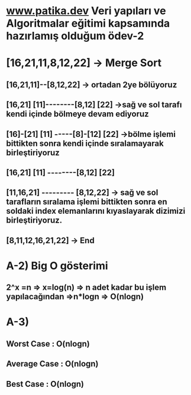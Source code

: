 # www.patika.dev Veri yapıları ve Algoritmalar eğitimi kapsamında hazırlamış olduğum ödev-2

# [16,21,11,8,12,22] -> Merge Sort
## [16,21,11]--[8,12,22] -> ortadan 2ye bölüyoruz 
## [16,21] [11]--------[8,12] [22] ->sağ ve sol tarafı kendi içinde bölmeye devam ediyoruz
## [16]-[21] [11] -----[8]-[12] [22] ->bölme işlemi bittikten sonra kendi içinde sıralamayarak birleştiriyoruz
## [16,21] [11] --------[8,12] [22]
## [11,16,21] --------- [8,12,22] -> sağ ve sol tarafların sıralama işlemi bittikten sonra en soldaki index elemanlarını kıyaslayarak dizimizi birleştiriyoruz.
## [8,11,12,16,21,22] -> End

# A-2) Big O gösterimi 
## 2^x =n => x=log(n) => n adet kadar bu işlem yapılacağından =>n*logn => O(nlogn)
# A-3) 
## Worst Case   : O(nlogn)
## Average Case : O(nlogn)
## Best Case    : O(nlogn)
